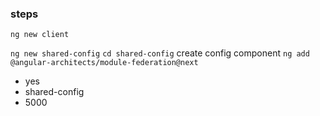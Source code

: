 ### steps

`ng new client`

`ng new shared-config`
`cd shared-config`
create config component 
`ng add @angular-architects/module-federation@next`
* yes
* shared-config
* 5000
